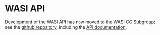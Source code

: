 # WASI API

Development of the WASI API has now moved to the WASI CG Subgroup; see
the [github repository], including the [API documentation].

[github repository]: https://github.com/WebAssembly/WASI/
[API documentation]: https://github.com/WebAssembly/WASI/blob/master/phases/snapshot/docs.md
